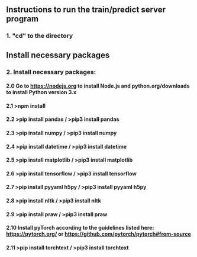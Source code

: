 ## Instructions to run the train/predict server program

### 1. "cd" to the directory

## Install necessary packages

### 2. Install necessary packages:

#### 2.0 Go to https://nodejs.org to install Node.js and python.org/downloads to install Python version 3.x

#### 2.1 >npm install
#### 2.2 >pip install pandas / >pip3 install pandas
#### 2.3 >pip install numpy / >pip3 install numpy
#### 2.4 >pip install datetime / >pip3 install datetime
#### 2.5 >pip install matplotlib / >pip3 install matplotlib
#### 2.6 >pip install tensorflow / >pip3 install tensorflow
#### 2.7 >pip install pyyaml h5py / >pip3 install pyyaml h5py
#### 2.8 >pip install nltk / >pip3 install nltk
#### 2.9 >pip install praw / >pip3 install praw
#### 2.10 Install pyTorch according to the guidelines listed here: https://pytorch.org/ or https://github.com/pytorch/pytorch#from-source
#### 2.11 >pip install torchtext / >pip3 install torchtext
